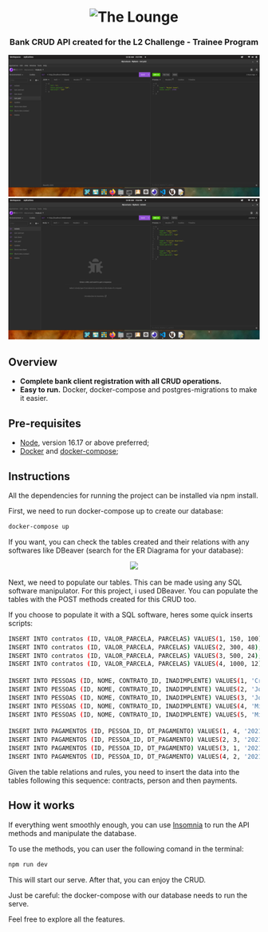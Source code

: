 <h1 align="center">
	<img
		width="450"
		alt="The Lounge"
		src="https://media-exp1.licdn.com/dms/image/C560BAQHVrsIoVsqvEw/company-logo_200_200/0/1648478036420?e=2147483647&v=beta&t=bWUf4eZ7M2isokXWBiLPRrO_cp0Rl26FWyzBfDl90rU">
</h1>

<h3 align="center">
	<strong>Bank CRUD API created for the L2 Challenge - Trainee Program  </strong>
</h3>

<p align="center">
	<img src="03/imgs/paid.png" width="550">
	<img src="03/imgs/debt.png" width="550">
</p>

## **Overview**

- **Complete bank client registration with all CRUD operations.**
- **Easy to run.** Docker, docker-compose and postgres-migrations to make it easier.

## **Pre-requisites**
- [Node](https://nodejs.org/en/download/), version 16.17 or above preferred;
- [Docker](https://docs.docker.com/engine/install/) and [docker-compose](https://docs.docker.com/compose/install/);
## **Instructions**

All the dependencies for running the project can be installed via npm install.

First, we need to run docker-compose up to create our database:

```sh
docker-compose up
```

If you want, you can check the tables created and their relations with any softwares like DBeaver (search for the ER Diagrama for your database):

<p align="center">
	<img src="dbeaver-exemple" width="550">
</p>

Next, we need to populate our tables. This can be made using any SQL software manipulator. For this project, i used DBeaver. You can populate the tables with the POST methods created for this CRUD too.

If you choose to populate it with a SQL software, heres some quick inserts scripts:

```sh
INSERT INTO contratos (ID, VALOR_PARCELA, PARCELAS) VALUES(1, 150, 100);
INSERT INTO contratos (ID, VALOR_PARCELA, PARCELAS) VALUES(2, 300, 48);
INSERT INTO contratos (ID, VALOR_PARCELA, PARCELAS) VALUES(3, 500, 24);
INSERT INTO contratos (ID, VALOR_PARCELA, PARCELAS) VALUES(4, 1000, 12);

INSERT INTO PESSOAS (ID, NOME, CONTRATO_ID, INADIMPLENTE) VALUES(1, 'Cristian Ghyprievy', 2, 'S');
INSERT INTO PESSOAS (ID, NOME, CONTRATO_ID, INADIMPLENTE) VALUES(2, 'Joana Cabel', 1, 'S');
INSERT INTO PESSOAS (ID, NOME, CONTRATO_ID, INADIMPLENTE) VALUES(3, 'John Serial', 3, 'S');
INSERT INTO PESSOAS (ID, NOME, CONTRATO_ID, INADIMPLENTE) VALUES(4, 'Michael Seven', 2, 'N');
INSERT INTO PESSOAS (ID, NOME, CONTRATO_ID, INADIMPLENTE) VALUES(5, 'Michael Seven', 2, 'S');

INSERT INTO PAGAMENTOS (ID, PESSOA_ID, DT_PAGAMENTO) VALUES(1, 4, '2021-09-01');
INSERT INTO PAGAMENTOS (ID, PESSOA_ID, DT_PAGAMENTO) VALUES(2, 3, '2021-09-05');
INSERT INTO PAGAMENTOS (ID, PESSOA_ID, DT_PAGAMENTO) VALUES(3, 1, '2021-09-19');
INSERT INTO PAGAMENTOS (ID, PESSOA_ID, DT_PAGAMENTO) VALUES(4, 2, '2021-09-25');
```

Given the table relations and rules, you need to insert the data into the tables following this sequence: contracts, person and then payments.

## **How it works**

If everything went smoothly enough, you can use [Insomnia](https://insomnia.rest/download) to run the API methods and manipulate the database.

To use the methods, you can user the following comand in the terminal:

```sh
npm run dev
```

This will start our serve. After that, you can enjoy the CRUD.

Just be careful: the docker-compose with our database needs to run the serve. 

Feel free to explore all the features. 
